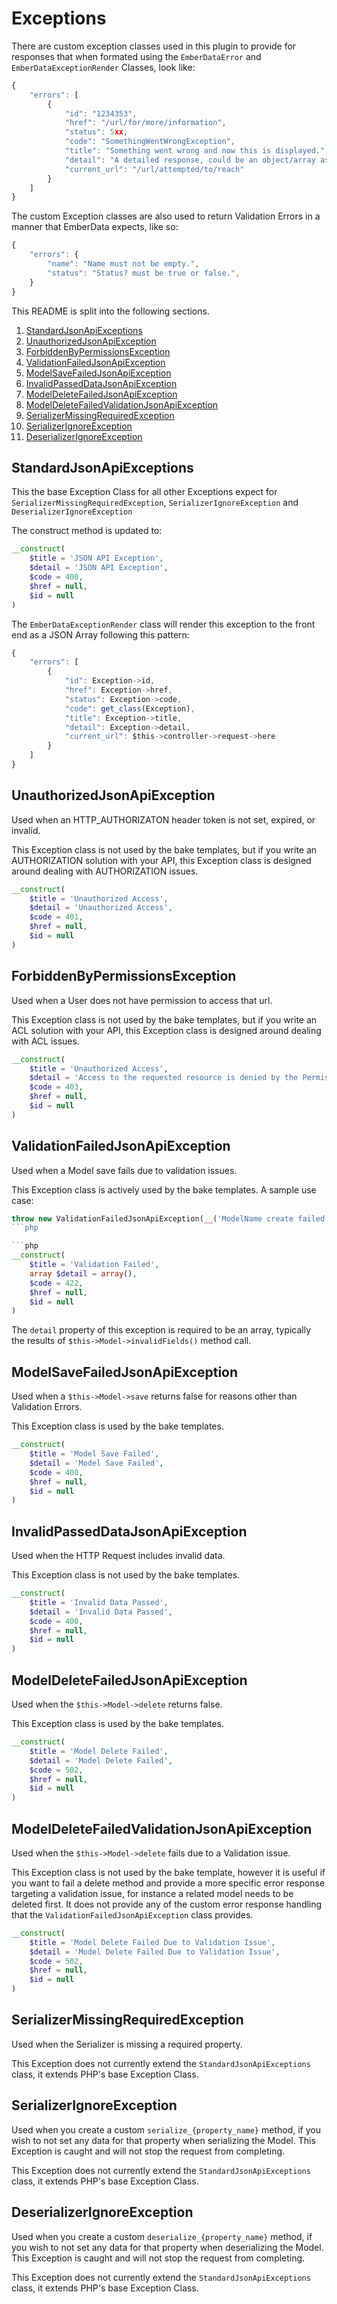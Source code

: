 # Exceptions #

There are custom exception classes used in this plugin to provide for responses
that when formated using the `EmberDataError` and `EmberDataExceptionRender` Classes,
look like:

```javascript
{
	"errors": [
		{
			"id": "1234353",
			"href": "/url/for/more/information",
			"status": 5xx,
			"code": "SomethingWentWrongException",
			"title": "Something went wrong and now this is displayed.",
			"detail": "A detailed response, could be an object/array as well",
			"current_url": "/url/attempted/to/reach"
		}
	]
}
```

The custom Exception classes are also used to return Validation Errors in a
manner that EmberData expects, like so:

```javascript
{
	"errors": {
		"name": "Name must not be empty.",
		"status": "Status? must be true or false.",
	}
}
```

This README is split into the following sections.

1. [StandardJsonApiExceptions](#standardjsonapiexceptions)
1. [UnauthorizedJsonApiException](#unauthorizedjsonapiexception)
1. [ForbiddenByPermissionsException](#forbiddenbypermissionsexception)
1. [ValidationFailedJsonApiException](#validationfailedjsonapiexception)
1. [ModelSaveFailedJsonApiException](#modelsavefailedjsonapiexception)
1. [InvalidPassedDataJsonApiException](#invalidpasseddatajsonapiexception)
1. [ModelDeleteFailedJsonApiException](#modeldeletefailedjsonapiexception)
1. [ModelDeleteFailedValidationJsonApiException](#modeldeletefailedvalidationjsonapiexception)
1. [SerializerMissingRequiredException](#serializermissingrequiredexception)
1. [SerializerIgnoreException](#serializerignoreexception)
1. [DeserializerIgnoreException](#deserializerignoreexception)

## StandardJsonApiExceptions ##

This the base Exception Class for all other Exceptions expect for `SerializerMissingRequiredException`,
`SerializerIgnoreException` and `DeserializerIgnoreException`

The construct method is updated to:

```php
__construct(
	$title = 'JSON API Exception',
	$detail = 'JSON API Exception',
	$code = 400,
	$href = null,
	$id = null
)
```

The `EmberDataExceptionRender` class will render this exception to the front end
as a JSON Array following this pattern:

```javascript
{
	"errors": [
		{
			"id": Exception->id,
			"href": Exception->href,
			"status": Exception->code,
			"code": get_class(Exception),
			"title": Exception->title,
			"detail": Exception->detail,
			"current_url": $this->controller->request->here
		}
	]
}
```

## UnauthorizedJsonApiException ##

Used when an HTTP_AUTHORIZATON header token is not set, expired, or invalid.

This Exception class is not used by the bake templates, but if you write an AUTHORIZATION
solution with your API, this Exception class is designed around dealing with AUTHORIZATION issues.

```php
__construct(
	$title = 'Unauthorized Access',
	$detail = 'Unauthorized Access',
	$code = 401,
	$href = null,
	$id = null
)
```

## ForbiddenByPermissionsException ##

Used when a User does not have permission to access that url.

This Exception class is not used by the bake templates, but if you write an ACL
solution with your API, this Exception class is designed around dealing with ACL issues.

```php
__construct(
	$title = 'Unauthorized Access',
	$detail = 'Access to the requested resource is denied by the Permissions on your account.',
	$code = 403,
	$href = null,
	$id = null
)
```

## ValidationFailedJsonApiException ##

Used when a Model save fails due to validation issues.

This Exception class is actively used by the bake templates. A sample use case:

```php
throw new ValidationFailedJsonApiException(__('ModelName create failed.'), $this->ModelName->invalidFields());
```php

```php
__construct(
	$title = 'Validation Failed',
	array $detail = array(),
	$code = 422,
	$href = null,
	$id = null
)
```

The `detail` property of this exception is required to be an array, typically the
results of `$this->Model->invalidFields()` method call.

## ModelSaveFailedJsonApiException ##

Used when a `$this->Model->save` returns false for reasons other than Validation Errors.

This Exception class is used by the bake templates.

```php
__construct(
	$title = 'Model Save Failed',
	$detail = 'Model Save Failed',
	$code = 400,
	$href = null,
	$id = null
)
```

## InvalidPassedDataJsonApiException ##

Used when the HTTP Request includes invalid data.

This Exception class is not used by the bake templates.

```php
__construct(
	$title = 'Invalid Data Passed',
	$detail = 'Invalid Data Passed',
	$code = 400,
	$href = null,
	$id = null
)
```

## ModelDeleteFailedJsonApiException ##

Used when the `$this->Model->delete` returns false.

This Exception class is used by the bake templates.

```php
__construct(
	$title = 'Model Delete Failed',
	$detail = 'Model Delete Failed',
	$code = 502,
	$href = null,
	$id = null
)
```

## ModelDeleteFailedValidationJsonApiException ##

Used when the `$this->Model->delete` fails due to a Validation issue.

This Exception class is not used by the bake template, however it is useful if
you want to fail a delete method and provide a more specific error response
targeting a validation issue, for instance a related model needs to be deleted
first. It does not provide any of the custom error response handling that the
`ValidationFailedJsonApiException` class provides.

```php
__construct(
	$title = 'Model Delete Failed Due to Validation Issue',
	$detail = 'Model Delete Failed Due to Validation Issue',
	$code = 502,
	$href = null,
	$id = null
)
```

## SerializerMissingRequiredException ##

Used when the Serializer is missing a required property.

This Exception does not currently extend the `StandardJsonApiExceptions` class, it
extends PHP's base Exception Class.

## SerializerIgnoreException ##

Used when you create a custom `serialize_{property_name}` method, if you wish
to not set any data for that property when serializing the Model. This Exception
is caught and will not stop the request from completing.

This Exception does not currently extend the `StandardJsonApiExceptions` class, it
extends PHP's base Exception Class.

## DeserializerIgnoreException ##

Used when you create a custom `deserialize_{property_name}` method, if you wish
to not set any data for that property when deserializing the Model. This Exception
is caught and will not stop the request from completing.

This Exception does not currently extend the `StandardJsonApiExceptions` class, it
extends PHP's base Exception Class.
